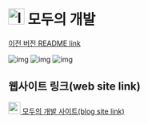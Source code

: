 <h1>
  <img src="https://blog-seolim.vercel.app/logo.png" alt="logo" width="32px" height="32px"/>
  모두의 개발
</h1>

[이전 버전 README link](https://github.com/Komponent1/blog/tree/master/client)

![img](https://img.shields.io/badge/react-61dafd?style=for-the-badge&logo=REACT&logoColor=white)
![img](https://img.shields.io/badge/Next.js-000000?style=for-the-badge&logo=Next.js&logoColor=white)
![img](https://img.shields.io/badge/Docker-2496ED?style=for-the-badge&logo=Docker&logoColor=white)



## 웹사이트 링크(web site link)

<a href="https://blog-sage-pi.vercel.app">
  <img src="https://blog-seolim.vercel.app/logo.png" width="24px" height="24px" />
  모두의 개발 사이트(blog site link)
</a>

